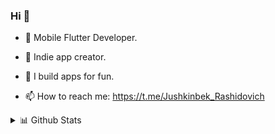 
### Hi 👋

- 🔭  Mobile Flutter Developer.

- 🌱  Indie app creator.

- 🚀  I build apps for fun.

- 📫  How to reach me: https://t.me/Jushkinbek_Rashidovich

 <details>
<summary>📊 Github Stats</summary>

![Jushkinbek's most used languages](https://github-readme-stats.vercel.app/api/top-langs/?username=jushkinbekrashidovich&theme=vue) 


